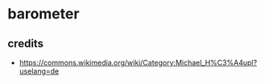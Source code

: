 barometer
=========



credits
-------

- https://commons.wikimedia.org/wiki/Category:Michael_H%C3%A4upl?uselang=de
